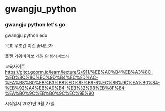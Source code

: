 # gwangju_python
### gwangju python let's go
gwangju python edu

목표
    무조건 이건 끝내보자

플랜 
    가위바이보 게임 완성시켜보자

교육사이트 
    https://gitct.goorm.io/learn/lecture/24911/%EB%AC%B4%EB%A3%8C-%ED%8C%8C%EC%9D%B4%EC%8D%AC-%EA%B8%B0%EB%B3%B8%ED%8E%B8-6%EC%8B%9C%EA%B0%84-%EB%92%A4%EB%A9%B4-%EB%82%98%EB%8F%84-%EA%B0%9C%EB%B0%9C%EC%9E%90

시작일시
    2021년 9월 27일